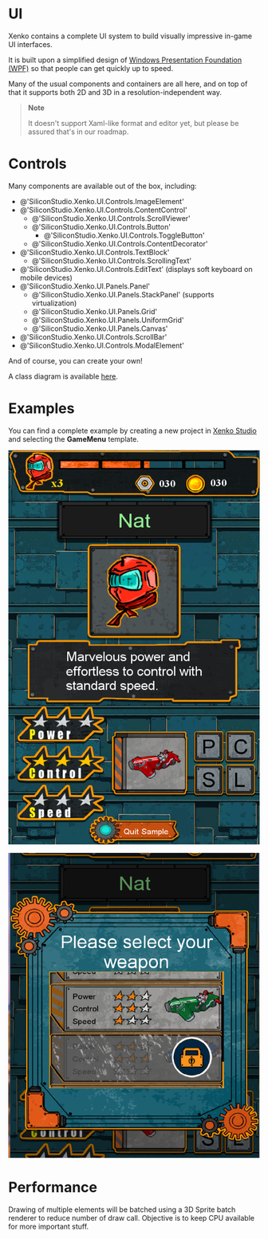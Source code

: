 # UI

Xenko contains a complete UI system to build visually impressive in-game UI interfaces.

It is built upon a simplified design of [Windows Presentation Foundation (WPF)](http://msdn.microsoft.com/en-us/library/ms754130%28v=vs.110%29.aspx)  so that people can get quickly up to speed.

Many of the usual components and containers are all here, and on top of that it supports both 2D and 3D in a resolution-independent way.

> **Note**
> 
> It doesn't support Xaml-like format and editor yet, but please be assured that's in our roadmap.    

# Controls

Many components are available out of the box, including:

- @'SiliconStudio.Xenko.UI.Controls.ImageElement'
- @'SiliconStudio.Xenko.UI.Controls.ContentControl'
  - @'SiliconStudio.Xenko.UI.Controls.ScrollViewer'
  - @'SiliconStudio.Xenko.UI.Controls.Button'
    - @'SiliconStudio.Xenko.UI.Controls.ToggleButton'
  - @'SiliconStudio.Xenko.UI.Controls.ContentDecorator'
- @'SiliconStudio.Xenko.UI.Controls.TextBlock'
  - @'SiliconStudio.Xenko.UI.Controls.ScrollingText'
- @'SiliconStudio.Xenko.UI.Controls.EditText' (displays soft keyboard on mobile devices)
- @'SiliconStudio.Xenko.UI.Panels.Panel'
  - @'SiliconStudio.Xenko.UI.Panels.StackPanel' (supports virtualization)
  - @'SiliconStudio.Xenko.UI.Panels.Grid'
  - @'SiliconStudio.Xenko.UI.Panels.UniformGrid'
  - @'SiliconStudio.Xenko.UI.Panels.Canvas'
- @'SiliconStudio.Xenko.UI.Controls.ScrollBar'
- @'SiliconStudio.Xenko.UI.Controls.ModalElement'

And of course, you can create your own!

A class diagram is available [here](controls/uielement-class-diagram.md).

# Examples

You can find a complete example by creating a new project in [Xenko Studio](../xenko-studio/index.md) and selecting the **GameMenu** template.

![images/ui-1.png](images/ui-1.png) 

![images/ui-2.png](images/ui-2.png) 

# Performance

Drawing of multiple elements will be batched using a 3D Sprite batch renderer to reduce number of draw call. Objective is to keep CPU available for more important stuff.

